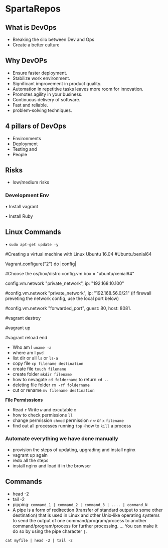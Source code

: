 # SpartaRepos

## What is DevOps ##
* Breaking the silo between Dev and Ops
* Create a better culture
## Why DevOPs ##
* Ensure faster deployment.
* Stabilize work environment.
* Significant improvement in product quality.
* Automation in repetitive tasks leaves more room for innovation.
* Promotes agility in your business.
* Continuous delivery of software.
* Fast and reliable.
* problem-solving techniques.
## 4 pillars of DevOps ##
* Environments
* Deployment
* Testing and
* People

## Risks ##
* low/medium risks
### Development Env ###

• Install vagrant

• Install Ruby

## Linux Commands ##

• `sudo apt-get update -y`

#Creating a virtual mechine with Linux Ubuntu 16.04
#Ubuntu/xenial64

Vagrant.configure("2") do |config|

#Choose the os/box/distro
 config.vm.box = "ubuntu/xenial64"

config.vm.network "private_network", ip: "192.168.10.100"

#config.vm.network "private_network", ip: "192.168.56.0/21" (if firewall preveting the network config, use the local port below)
 
 #config.vm.network "forwarded_port", guest: 80, host: 8081.
 
#vagrant destroy
 
#vagrant up
 
 #vagrant reload
end 

* Who am I `uname -a`
* where am I `pwd`
* list dir or all `ls` or `ls-a`
* copy file `cp filename destination`
* create file `touch filename`
* create folder `mkdir filename`
* how to nevagate `cd foldername` to return `cd ..`
* deleting file folder `rm -rf foldername`
* cut or rename `mv filename destination`


 **File Permisssions**

- Read `r` Write `w` and excutable `x`
- how to check permissions `ll`
- change permission `chmod` permission `r` `w` or `x` `filename`
- find out all processes running `top`
-how to `kill` a process
### Automate everything we have done manually ###

- provision the steps of updating, upgrading and install nginx
- vagrant up again
- redo all the steps
- install nginx and load it in the browser

## Commands ##
* head -2
* tail -2
* pipping: `command_1 | command_2 | command_3 | .... | command_N` 
* A pipe is a form of redirection (transfer of standard output to some other destination) that is used in Linux and other Unix-like operating systems to send the output of one command/program/process to another command/program/process for further processing. ... You can make it do so by using the pipe character `|`.

`cat myfile | head -2 | tail -2`



